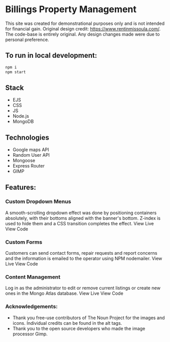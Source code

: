 # Billings Property Management

This site was created for demonstrational purposes only and is not intended for financial gain. Original design credit: https://www.rentinmissoula.com/. The code-base is entirely original. Any design changes made were due to personal preference.

 ## To run in local development:
 ```js
npm i
npm start
 ```

 ## Stack
 - EJS
 - CSS
 - JS
 - Node.js
 - MongoDB

 ## Technologies
 - Google maps API
 - Random User  API
 - Mongoose
 - Express Router
 - GIMP

## Features:
### Custom Dropdown Menus
A smooth-scrolling dropdown effect was done by positioning containers absolutely, with their bottoms aligned with the banner's bottom. Z-index is used to hide them and a CSS transition completes the effect.
    <link>View Live  <link>View Code

### Custom Forms
Customers can send contact forms, repair requests and report concerns and the information is emailed to the operator using NPM nodemailer.
    <link>View Live  <link>View Code

### Content Management
Log in as the administrator to edit or remove current listings or create new ones in the Mongo Atlas database.
    <link>View Live  <link>View Code


 ### Acknowledgements:
- Thank you free-use contributors of The Noun Project for the images and icons. Individual credits can be found in the alt tags.
- Thank you to the open source developers who made the image processor Gimp.
